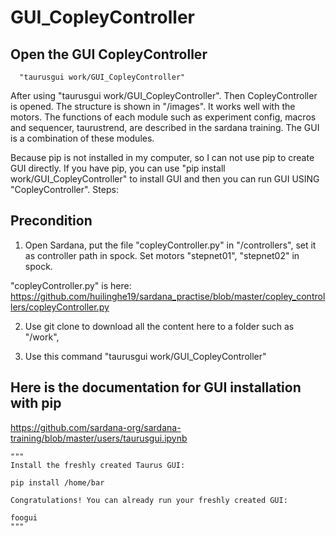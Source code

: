 # GUI_CopleyController


Open the GUI CopleyController
------------------------------

      "taurusgui work/GUI_CopleyController"

After using "taurusgui work/GUI_CopleyController". Then CopleyController is opened. The structure is shown in "/images". It works well with the motors. The functions of each module such as experiment config, macros and sequencer, taurustrend, are described in the sardana training. The GUI is a combination of these modules.

  Because pip is not installed in my computer, so I can not use pip to create GUI directly. If you have pip, you can use "pip install work/GUI_CopleyController" to install GUI and then you can run GUI USING "CopleyController".
Steps:



Precondition
------------------------------------------

 1. Open Sardana, put the file "copleyController.py" in "/controllers", set it as controller path in spock. Set motors "stepnet01", "stepnet02" in spock.
 
 "copleyController.py" is here:
https://github.com/huilinghe19/sardana_practise/blob/master/copley_controllers/copleyController.py


 2. Use git clone to download all the content here to a folder such as "/work", 

 3. Use this command "taurusgui work/GUI_CopleyController"



Here is the documentation for GUI installation with pip
-------------------------------------------------------

https://github.com/sardana-org/sardana-training/blob/master/users/taurusgui.ipynb

    """
    Install the freshly created Taurus GUI:

    pip install /home/bar

    Congratulations! You can already run your freshly created GUI:

    foogui
    """

